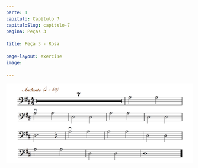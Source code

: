 ```yaml
---
parte: 1
capitulo: Capítulo 7
capituloSlug: capitulo-7
pagina: Peças 3

title: Peça 3 - Rosa

page-layout: exercise
image:

---
```


<img src="/assets/graphics/content/7_1_3.png"/>